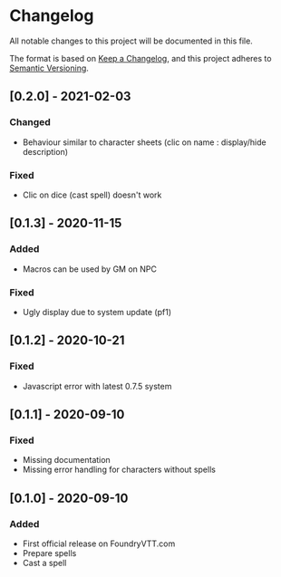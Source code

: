 # Changelog
All notable changes to this project will be documented in this file.

The format is based on [Keep a Changelog](https://keepachangelog.com/en/1.0.0/),
and this project adheres to [Semantic Versioning](https://semver.org/spec/v2.0.0.html).

## [0.2.0] - 2021-02-03
### Changed
- Behaviour similar to character sheets (clic on name : display/hide description)
### Fixed
- Clic on dice (cast spell) doesn't work

## [0.1.3] - 2020-11-15
### Added
- Macros can be used by GM on NPC
### Fixed
- Ugly display due to system update (pf1)

## [0.1.2] - 2020-10-21
### Fixed
- Javascript error with latest 0.7.5 system

## [0.1.1] - 2020-09-10
### Fixed
- Missing documentation
- Missing error handling for characters without spells

## [0.1.0] - 2020-09-10
### Added
- First official release on FoundryVTT.com
- Prepare spells
- Cast a spell
